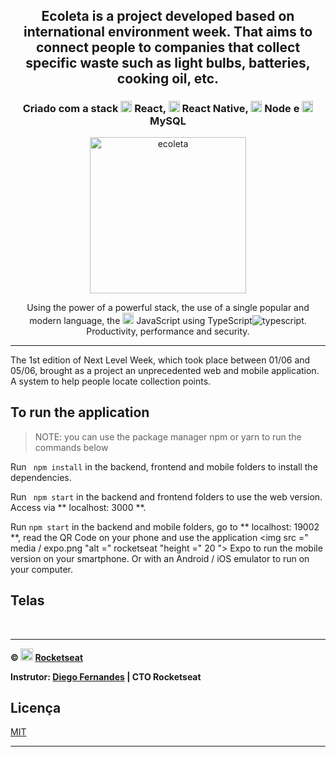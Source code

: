 <h1 align="center">
    <img alt="" title="" src="media/logo.svg">
</h1>

<h2 align="center"> Ecoleta is a project developed based on international environment week. That aims to connect people to companies that collect specific waste such as light bulbs, batteries, cooking oil, etc. </h2>

<h3 align="center"> Criado com a stack <img src="media/react.png" alt="react" height="18"> React, <img src="media/react-native.png" alt="react-native" height="18"> React Native, <img src="media/node.png" alt="node" height="18"> Node e <img src="media/mysql.png" alt="node" height="18"> MySQL </h3>

<p align="center"> <img src="media/ecoleta.png" alt="ecoleta" height="250"> </p>

<p align="center"> Using the power of a powerful stack, the use of a single popular and modern language, the <img src="media/javascript.png" height="18" alt="javascript"> JavaScript using TypeScript<img src="media/typescript.png" alt="typescript">. <br> Productivity, performance and security. </p>

---


The 1st edition of Next Level Week, which took place between 01/06 and 05/06, brought as a project an unprecedented web and mobile application. A system to help people locate collection points.

## To run the application

> NOTE: you can use the package manager npm or yarn to run the commands below

Run ``` npm install``` in the backend, frontend and mobile folders to install the dependencies.

Run ``` npm start``` in the backend and frontend folders to use the web version. Access via ** localhost: 3000 **.

Run ```npm start``` in the backend and mobile folders, go to ** localhost: 19002 **, read the QR Code on your phone and use the application <img src =" media / expo.png "alt =" rocketseat "height =" 20 "> Expo to run the mobile version on your smartphone. Or with an Android / iOS emulator to run on your computer.

## Telas

<p align="center">
    <img alt="" title="" src="media/print1.png">
    <img alt="" title="" src="media/print2.png">
    <img alt="" title="" src="media/print3.png">
    <img alt="" title="" src="media/print4.png">
    <img alt="" title="" src="media/print5.png">
</p>

---

**&copy; <img src="media/rocketseat.svg" alt="rocketseat" height="20"> [Rocketseat](https://rocketseat.com.br/)**

**Instrutor: [Diego Fernandes](https://github.com/diego3g) | CTO Rocketseat**

## Licença
[MIT](https://github.com/warlenpinheiro/Be-The-Hero/blob/master/LICENSE)

---
